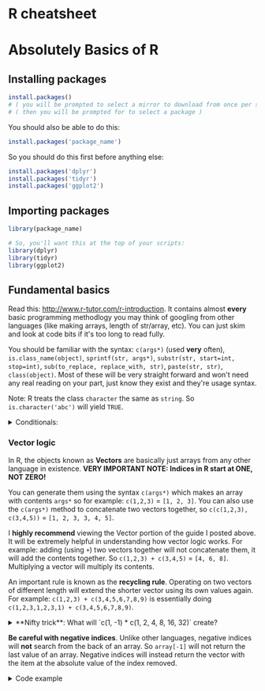 # R cheatsheet
# Absolutely Basics of R

## Installing packages

```R
install.packages()
# ( you will be prompted to select a mirror to download from once per session )
# ( then you will be prompted for to select a package )
```

You should also be able to do this:

```R
install.packages('package_name')
```

So you should do this first before anything else:

```R
install.packages('dplyr')
install.packages('tidyr')
install.packages('ggplot2')
```

## Importing packages

```R
library(package_name)

# So, you'll want this at the top of your scripts:
library(dplyr)
library(tidyr)
library(ggplot2)
```

## Fundamental basics

Read this: http://www.r-tutor.com/r-introduction. It contains almost **every** basic programming methodlogy you may think of googling from other languages (like making arrays, length of str/array, etc). You can just skim and look at code bits if it's too long to read fully.

You should be familiar with the syntax: `c(args*)` (used **very** often), `is.class_name(object)`, `sprintf(str, args*)`, `substr(str, start=int, stop=int)`, `sub(to_replace, replace_with, str)`, `paste(str, str)`, `class(object)`. Most of these will be very straight forward and won't need any real reading on your part, just know they exist and they're usage syntax.

Note: R treats the class `character` the same as `string`. So `is.character('abc')` will yield `TRUE`.

<details>
<summary>Conditionals:</summary>

|Symbol|Meaning|
|---|---|
|`|`|OR|
|`&`|AND|
|`!`|NOT|

</details>

### Vector logic

In R, the objects known as **Vectors** are basically just arrays from any other language in existence. **VERY IMPORTANT NOTE: Indices in R start at ONE, NOT ZERO!**

You can generate them using the syntax `c(args*)` which makes an array with contents `args*` so for example: `c(1,2,3)` = `[1, 2, 3]`. You can also use the `c(args*)` method to concatenate two vectors together, so `c(c(1,2,3), c(3,4,5))` = `[1, 2, 3, 3, 4, 5]`.

I **highly recommend** viewing the Vector portion of the guide I posted above. It will be extremely helpful in understanding how vector logic works. For example: adding (using `+`) two vectors together will not concatenate them, it will add the contents together. So `c(1,2,3) + c(3,4,5)` = `[4, 6, 8]`. Multiplying a vector will multiply its contents.

An important rule is known as the **recycling rule**. Operating on two vectors of different length will extend the shorter vector using its own values again. For example: `c(1,2,3) + c(3,4,5,6,7,8,9)` is essentially doing `c(1,2,3,1,2,3,1) + c(3,4,5,6,7,8,9)`.

<details>
<summary>**Nifty trick**: What will `c(1, -1) * c(1, 2, 4, 8, 16, 32)` create?</summary>
`[1, -2, 4, -8, 16, -32]`
aka an alternating sequence!
</details>

**Be careful with negative indices**. Unlike other languages, negative indices will **not** search from the back of an array. So `array[-1]` will not return the last value of an array. Negative indices will instead return the vector with the item at the absolute value of the index removed. 

<details>
<summary>Code example</summary>
```R
> a = c(1, 2, 3, 4)
> a
[1, 2, 3, 4]
> a[-1]
[2, 3, 4]
> a[-3]
[1, 2, 4]
```
</details>

